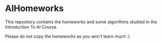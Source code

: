 # AIHomeworks
This repository contains the homeworks and some algorithms studied in the Introduction To AI Course.


Please do not copy the homeworks as you won't learn much :)
